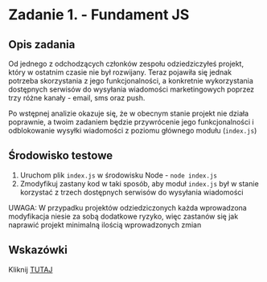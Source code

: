 # Zadanie 1. - Fundament JS

## Opis zadania

Od jednego z odchodzących członków zespołu odziedziczyłeś projekt, który w ostatnim czasie nie był rozwijany. Teraz pojawiła się jednak potrzeba skorzystania z jego funkcjonalności, a konkretnie wykorzystania dostępnych serwisów do wysyłania wiadomości marketingowych poprzez trzy różne kanały - email, sms oraz push.

Po wstępnej analizie okazuje się, że w obecnym stanie projekt nie działa poprawnie, a twoim zadaniem będzie przywrócenie jego funkcjonalności i odblokowanie wysyłki wiadomości z poziomu głównego modułu (`index.js`) 

## Środowisko testowe

1. Uruchom plik `index.js` w środowisku Node - `node index.js`
2. Zmodyfikuj zastany kod w taki sposób, aby moduł `index.js` był w stanie korzystać z trzech dostępnych serwisów do wysyłania wiadomości

UWAGA: W przypadku projektów odziedziczonych każda wprowadzona modyfikacja niesie za sobą dodatkowe ryzyko, więc zastanów się jak naprawić projekt minimalną ilością wprowadzonych zmian

## Wskazówki

Kliknij [TUTAJ](https://przeprogramowani.pl/public/zadania/1-fundament-js.pdf)